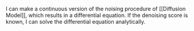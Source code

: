 
I can make a continuous version of the noising procedure of [[Diffusion Model]], which results in a differential equation. If the denoising score is known, I can solve the differential equation analytically. 